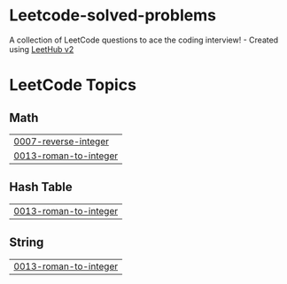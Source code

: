 # Leetcode-solved-problems
A collection of LeetCode questions to ace the coding interview! - Created using [LeetHub v2](https://github.com/arunbhardwaj/LeetHub-2.0)

<!---LeetCode Topics Start-->
# LeetCode Topics
## Math
|  |
| ------- |
| [0007-reverse-integer](https://github.com/Rithika0912/Leetcode-solved-problems/tree/master/0007-reverse-integer) |
| [0013-roman-to-integer](https://github.com/Rithika0912/Leetcode-solved-problems/tree/master/0013-roman-to-integer) |
## Hash Table
|  |
| ------- |
| [0013-roman-to-integer](https://github.com/Rithika0912/Leetcode-solved-problems/tree/master/0013-roman-to-integer) |
## String
|  |
| ------- |
| [0013-roman-to-integer](https://github.com/Rithika0912/Leetcode-solved-problems/tree/master/0013-roman-to-integer) |
<!---LeetCode Topics End-->